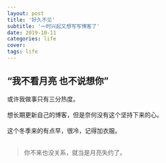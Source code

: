 ```yaml
---
layout: post
title: '好久不见'
subtitle: '一时兴起又想写写博客了'
date: 2019-10-11
categories: life
cover:
tags: life
---
```

## “我不看月亮 也不说想你”

或许我做事只有三分热度。<br><br>
想长期更新自己的博客，但是奈何没有这个坚持下来的心。<br><br>
这个冬季来的有点早，很冷，记得加衣服。<br><br>
>你不来也没关系，就当是月亮失约了。

<script>
    document.getElementById("bgAudio").volume = 0.3;
</script>
<audio  src="https://music.163.com/song/media/outer/url?id=1365914380.mp3" autoplay="autoplay" loop="loop" id="bgAudio"></audio>
